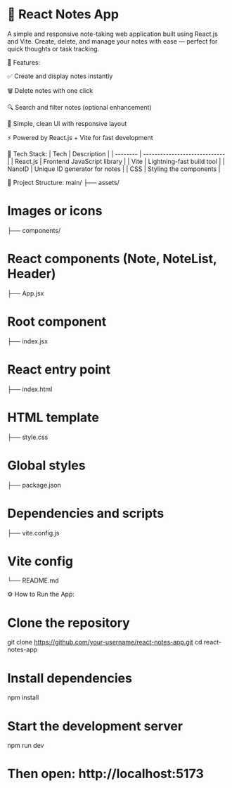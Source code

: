 # 📝 React Notes App
A simple and responsive note-taking web application built using React.js and Vite. Create, delete, and manage your notes with ease — perfect for quick thoughts or task tracking.

🚀 Features:

✅ Create and display notes instantly

🗑️ Delete notes with one click

🔍 Search and filter notes (optional enhancement)

🎨 Simple, clean UI with responsive layout

⚡ Powered by React.js + Vite for fast development

🧠 Tech Stack: 
| Tech     | Description                   |
| -------- | ----------------------------- |
| React.js | Frontend JavaScript library   |
| Vite     | Lightning-fast build tool     |
| NanoID   | Unique ID generator for notes |
| CSS      | Styling the components        |

📂 Project Structure:
main/
├── assets/  
# Images or icons
├── components/   
# React components (Note, NoteList, Header)
├── App.jsx    
# Root component
├── index.jsx    
# React entry point
├── index.html     
# HTML template
├── style.css     
# Global styles
├── package.json  
# Dependencies and scripts
├── vite.config.js   
# Vite config
└── README.md

⚙️ How to Run the App:
# Clone the repository
git clone https://github.com/your-username/react-notes-app.git
cd react-notes-app
# Install dependencies
npm install
# Start the development server
npm run dev
# Then open: http://localhost:5173
